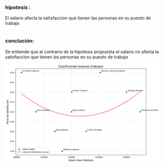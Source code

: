 ### hipotesis : 
El salario afecta la satisfaccion que tienen las personas en su puesto de trabajo
#
### conclución:
 Se entiende que al contrario de la hipotesis propuesta el salario no afecta la satisfaccion que tienen las personas en su puesto de trabajo

 ![alt text](image.png)